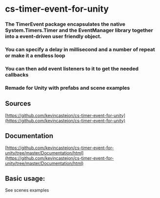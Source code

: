 # cs-timer-event-for-unity

### The TimerEvent package encapsulates the native System.Timers.Timer and the EventManager library together into a event-driven user friendly object.
### You can specify a delay in millisecond and a number of repeat or make it a endless loop
### You can then add event listeners to it to get the needed callbacks 

### Remade for Unity with prefabs and scene examples

## Sources
[https://github.com/kevincastejon/cs-timer-event-for-unity](https://github.com/kevincastejon/cs-timer-event-for-unity)

## Documentation
[https://github.com/kevincastejon/cs-timer-event-for-unity/tree/master/Documentation/html](https://github.com/kevincastejon/cs-timer-event-for-unity/tree/master/Documentation/html)

## Basic usage:

See scenes examples